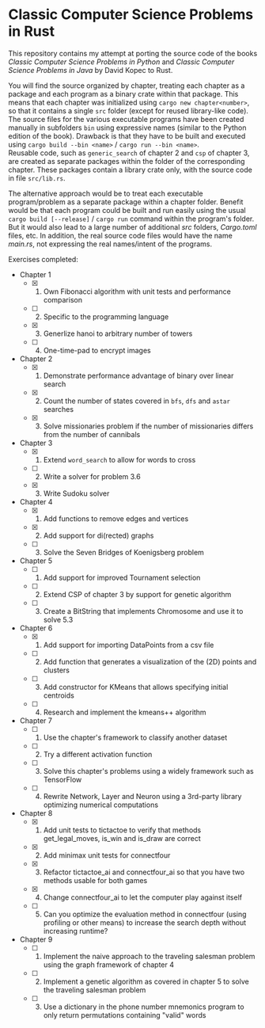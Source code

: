 # Classic Computer Science Problems in Rust

This repository contains my attempt at porting the source code of the books *Classic Computer Science Problems in Python* and *Classic Computer Science Problems in Java* by David Kopec to Rust.

You will find the source organized by chapter, treating each chapter as a package and each program as a binary crate within that package.
This means that each chapter was initialized using `cargo new chapter<number>`, so that it contains a single `src` folder (except for reused library-like code).  
The source files for the various executable programs have been created manually in subfolders `bin` using expressive names (similar to the Python edition of the book). Drawback is that they have to be built and executed using `cargo build --bin <name>` / `cargo run --bin <name>`.  
Reusable code, such as `generic_search` of chapter 2 and `csp` of chapter 3, are created as separate packages within the folder of the corresponding chapter. These packages contain a library crate only, with the source code in file `src/lib.rs`.

The alternative approach would be to treat each executable program/problem as a separate package within a chapter folder. Benefit would be that each program could be built and run easily using the usual `cargo build [--release]` / `cargo run` command within the program's folder. But it would also lead to a large number of additional *src* folders, *Cargo.toml* files, etc. In addition, the real source code files would have the name *main.rs*, not expressing the real names/intent of the programs.

Exercises completed:

- Chapter 1
    - [X] 1. Own Fibonacci algorithm with unit tests and performance comparison
    - [ ] 2. Specific to the programming language
    - [X] 3. Generlize hanoi to arbitrary number of towers
    - [ ] 4. One-time-pad to encrypt images
- Chapter 2
    - [X] 1. Demonstrate performance advantage of binary over linear search
    - [X] 2. Count the number of states covered in `bfs`, `dfs` and `astar` searches
    - [X] 3. Solve missionaries problem if the number of missionaries differs from the number of cannibals
- Chapter 3
    - [X] 1. Extend `word_search` to allow for words to cross
    - [ ] 2. Write a solver for problem 3.6
    - [X] 3. Write Sudoku solver
- Chapter 4
    - [X] 1. Add functions to remove edges and vertices 
    - [X] 2. Add support for di(rected) graphs
    - [ ] 3. Solve the Seven Bridges of Koenigsberg problem
- Chapter 5
    - [ ] 1. Add support for improved Tournament selection
    - [ ] 2. Extend CSP of chapter 3 by support for genetic algorithm
    - [ ] 3. Create a BitString that implements Chromosome and use it to solve 5.3
- Chapter 6
    - [X] 1. Add support for importing DataPoints from a csv file
    - [ ] 2. Add function that generates a visualization of the (2D) points and clusters
    - [ ] 3. Add constructor for KMeans that allows specifying initial centroids
    - [ ] 4. Research and implement the kmeans++ algorithm
- Chapter 7
    - [ ] 1. Use the chapter's framework to classify another dataset
    - [ ] 2. Try a different activation function
    - [ ] 3. Solve this chapter's problems using a widely framework such as TensorFlow
    - [ ] 4. Rewrite Network, Layer and Neuron using a 3rd-party library optimizing numerical computations
- Chapter 8
    - [X] 1. Add unit tests to tictactoe to verify that methods get_legal_moves, is_win and is_draw are correct
    - [X] 2. Add minimax unit tests for connectfour
    - [X] 3. Refactor tictactoe_ai and connectfour_ai so that you have two methods usable for both games
    - [X] 4. Change connectfour_ai to let the computer play against itself
    - [ ] 5. Can you optimize the evaluation method in connectfour (using profiling or other means) to increase the search depth without increasing runtime?
- Chapter 9
    - [ ] 1. Implement the naive approach to the traveling salesman problem using the graph framework of chapter 4 
    - [ ] 2. Implement a genetic algorithm as covered in chapter 5 to solve the traveling salesman problem
    - [ ] 3. Use a dictionary in the phone number mnemonics program to only return permutations containing "valid" words   
